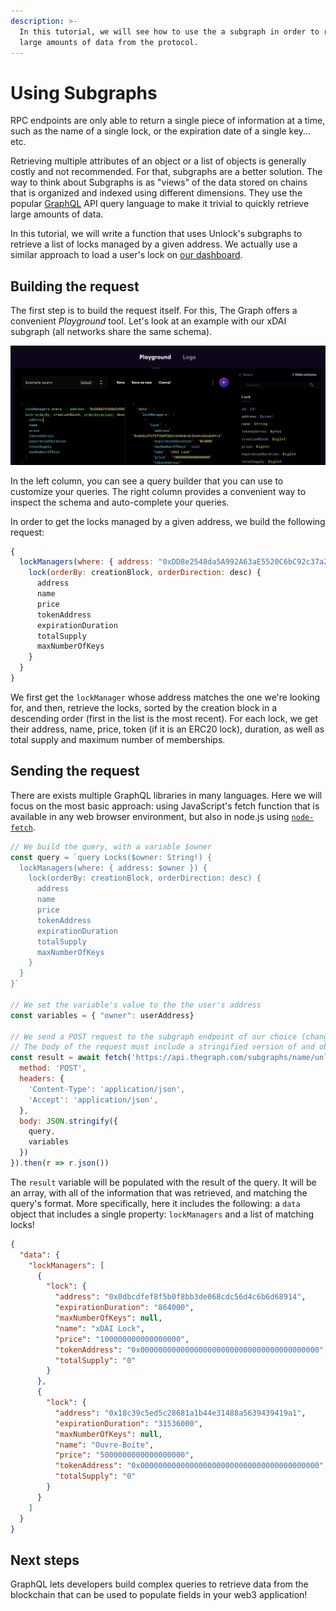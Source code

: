 ```yaml
---
description: >-
  In this tutorial, we will see how to use the a subgraph in order to retrieve
  large amounts of data from the protocol.
---
```


# Using Subgraphs

RPC endpoints are only able to return a single piece of information at a time, such as the name of a single lock, or the expiration date of a single key... etc.

Retrieving multiple attributes of an object or a list of objects is generally costly and not recommended. For that, subgraphs are a better solution. The way to think about Subgraphs is as "views" of the data stored on chains that is organized and indexed using different dimensions. They use the popular [GraphQL](https://graphql.org) API query language to make it trivial to quickly retrieve large amounts of data.

In this tutorial, we will write a function that uses Unlock's subgraphs to retrieve a list of locks managed by a given address. We actually use a similar approach to load a user's lock on [our dashboard](https://app.unlock-protocol.com/dashboard).

## Building the request

The first step is to build the request itself. For this, The Graph offers a convenient _Playground_ tool. Let's look at an example with our xDAI subgraph (all networks share the same schema).

![](<../../.gitbook/assets/image (26).png>)

In the left column, you can see a query builder that you can use to customize your queries. The right column provides a convenient way to inspect the schema and auto-complete your queries.

In order to get the locks managed by a given address, we build the following request:

```javascript
{
  lockManagers(where: { address: "0xDD8e2548da5A992A63aE5520C6bC92c37a2Bcc44" }) {
    lock(orderBy: creationBlock, orderDirection: desc) {
      address
      name
      price
      tokenAddress
      expirationDuration
      totalSupply
      maxNumberOfKeys
    }
  }
}
```

We first get the `lockManager` whose address matches the one we're looking for, and then, retrieve the locks, sorted by the creation block in a descending order (first in the list is the most recent). For each lock, we get their address, name, price, token (if it is an ERC20 lock), duration, as well as total supply and maximum number of memberships.

## Sending the request

There are exists multiple GraphQL libraries in many languages. Here we will focus on the most basic approach: using JavaScript's fetch function that is available in any web browser environment, but also in node.js using [`node-fetch`](https://www.npmjs.com/package/node-fetch).

```javascript
// We build the query, with a variable $owner
const query = `query Locks($owner: String!) {
  lockManagers(where: { address: $owner }) {
    lock(orderBy: creationBlock, orderDirection: desc) {
      address
      name
      price
      tokenAddress
      expirationDuration
      totalSupply
      maxNumberOfKeys
    }
  }
}`

// We set the variable's value to the the user's address
const variables = { "owner": userAddress}

// We send a POST request to the subgraph endpoint of our choice (change if using a different network!)
// The body of the request must include a stringified version of and object built with the query and variables
const result = await fetch('https://api.thegraph.com/subgraphs/name/unlock-protocol/unlock', {
  method: 'POST',
  headers: {
    'Content-Type': 'application/json',
    'Accept': 'application/json',
  },
  body: JSON.stringify({
    query,
    variables
  })
}).then(r => r.json())
```

The `result` variable will be populated with the result of the query. It will be an array, with all of the information that was retrieved, and matching the query's format. More specifically, here it includes the following: a `data` object that includes a single property: `lockManagers` and a list of matching locks!

```json
{
  "data": {
    "lockManagers": [
      {
        "lock": {
          "address": "0x0dbcdfef8f5b0f8bb3de068cdc56d4c6b6d68914",
          "expirationDuration": "864000",
          "maxNumberOfKeys": null,
          "name": "xDAI Lock",
          "price": "100000000000000000",
          "tokenAddress": "0x0000000000000000000000000000000000000000",
          "totalSupply": "0"
        }
      },
      {
        "lock": {
          "address": "0x18c39c5ed5c28681a1b44e31488a5639439419a1",
          "expirationDuration": "31536000",
          "maxNumberOfKeys": null,
          "name": "Ouvre-Boite",
          "price": "5000000000000000000",
          "tokenAddress": "0x0000000000000000000000000000000000000000",
          "totalSupply": "0"
        }
      }
    ]
  }
}
```

## Next steps

GraphQL lets developers build complex queries to retrieve data from the blockchain that can be used to populate fields in your web3 application!
